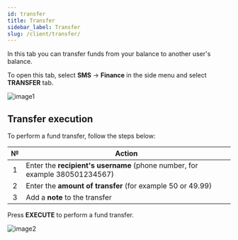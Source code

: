 ```yaml
---
id: transfer
title: Transfer
sidebar_label: Transfer
slug: /client/transfer/
---
```


In this tab you can transfer funds from your balance to another user's balance.

To open this tab, select **SMS** → **Finance** in the side menu and select **TRANSFER** tab.

![image1](/img/en/client_finances_transfer/image1.png)

## Transfer execution

To perform a fund transfer, follow the steps below:

|  №  | Action |
| :-: | ------ |
| 1 | Enter the **recipient's username** (phone number, for example 380501234567) |
| 2 | Enter the **amount of transfer** (for example 50 or 49.99) |
| 3 | Add a **note** to the transfer |

Press **EXECUTE** to perform a fund transfer.

![image2](/img/en/client_finances_transfer/image2.png)
